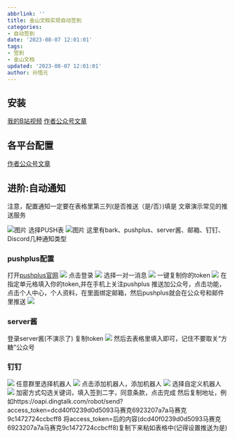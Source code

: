 ```yaml
---
abbrlink: ''
title: 金山文档实现自动签到
categories:
- 自动签到
date: '2023-08-07 12:01:01'
tags:
- 签到
- 金山文档
updated: '2023-08-07 12:01:01'
author: 孙悟元
---
```


## 安装
[我的B站视频](https://www.bilibili.com/video/BV18j411r79G/)
[作者公众号文章](https://mp.weixin.qq.com/s/xgL3O_COHYA-k8OJbWoaSQ)
## 各平台配置
[作者公众号文章](https://mp.weixin.qq.com/s/xgL3O_COHYA-k8OJbWoaSQ)
## 进阶:自动通知

注意，配置通知一定要在表格里第三列(是否推送（是/否）)填是
文章演示常见的推送服务

![图片](https://b2.190823.xyz/2023/08/69967156857ad5f174177b986f2906b9.png)
选择PUSH表
![图片](https://b2.190823.xyz/2023/08/f36daa827547bc6fa1248ccf1dbf40f5.png)
这里有bark、pushplus、server酱、邮箱、钉钉、Discord几种通知类型

### pushplus配置
打开[pushplus官网](http://www.pushplus.plus/)
![](https://b2.190823.xyz/2023/08/be195eda568f2b6cfa0320803b193348.png)
点击登录
![](https://b2.190823.xyz/2023/08/a683a1fc0316caea2e0f6af7f59e9e5a.png)
选择一对一消息
![](https://b2.190823.xyz/2023/08/f93135641892559b0db5678c463273a7.png)
一键复制你的token
![](https://b2.190823.xyz/2023/08/953b3ecb05b139db603da87336d27af0.png)
在指定单元格填入你的token,并在手机上关注pushplus 推送加公众号，点击功能，点击个人中心，个人资料，在里面绑定邮箱，然后pushplus就会在公众号和邮件里推送
![](https://b2.190823.xyz/2023/08/c6082322920f93ec98dd70a8373a042f.jpg)

### server酱
登录server酱(不演示了)
复制token
![](https://b2.190823.xyz/2023/08/de6dc91d2104a25f856b0f5fbd73d68d.png)
然后去表格里填入即可，记住不要取关“方糖”公众号
### 钉钉
![](https://b2.190823.xyz/2023/08/7b30a6786caaf07793d754e4978344de.png)
任意群里选择机器人
![](https://b2.190823.xyz/2023/08/30560cb2caf1d57ef2eb34eb962e5620.png)
点击添加机器人，添加机器人
![](https://b2.190823.xyz/2023/08/8713a1b53f88787a94875a4dd591df47.png)
选择自定义机器人
![](https://b2.190823.xyz/2023/08/136331e498dc1d9323fa8d6d913e89d6.png)
加密方式勾选关键词，填入签到二字，同意条款，点击完成
然后复制地址，例如https://oapi.dingtalk.com/robot/send?access_token=dcd40f0239d0d5093马赛克6923207a7a马赛克9c1472724ccbcff8
将access_token=后的内容(dcd40f0239d0d5093马赛克6923207a7a马赛克9c1472724ccbcff8)复制下来粘如表格中(记得设置推送为是)
